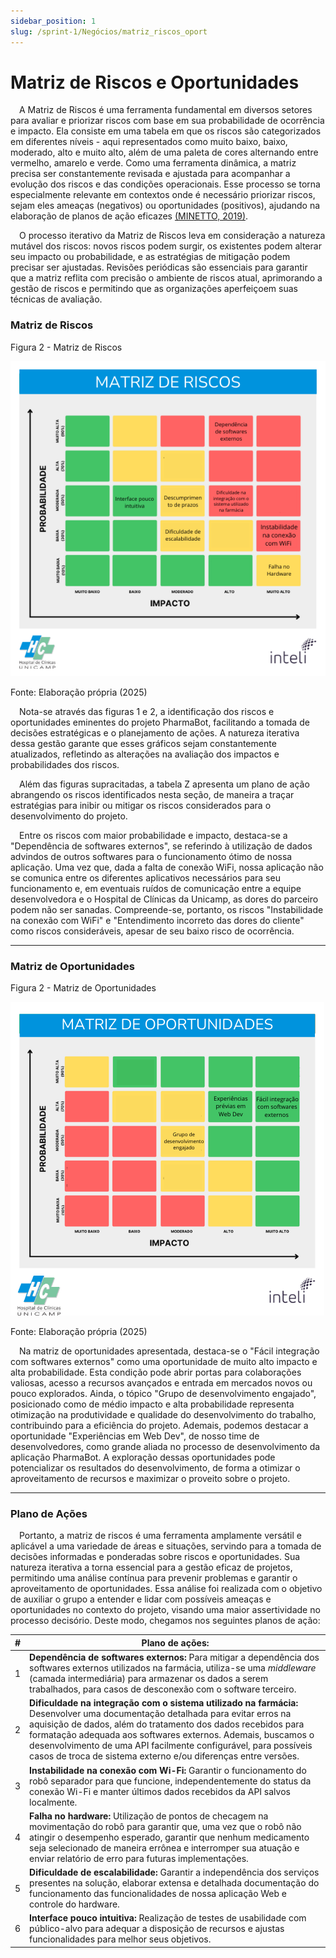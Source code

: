 ```yaml
---
sidebar_position: 1
slug: /sprint-1/Negócios/matriz_riscos_oport
---
```


# Matriz de Riscos e Oportunidades

&emsp;A Matriz de Riscos é uma ferramenta fundamental em diversos setores para avaliar e priorizar riscos com base em sua probabilidade de ocorrência e impacto. Ela consiste em uma tabela em que os riscos são categorizados em diferentes níveis - aqui representados como muito baixo, baixo, moderado, alto e muito alto, além de uma paleta de cores alternando entre vermelho, amarelo e verde. Como uma ferramenta dinâmica, a matriz precisa ser constantemente revisada e ajustada para acompanhar a evolução dos riscos e das condições operacionais. Esse processo se torna especialmente relevante em contextos onde é necessário priorizar riscos, sejam eles ameaças (negativos) ou oportunidades (positivos), ajudando na elaboração de planos de ação eficazes [(MINETTO, 2019)](../referencias.md).

&emsp;O processo iterativo da Matriz de Riscos leva em consideração a natureza mutável dos riscos: novos riscos podem surgir, os existentes podem alterar seu impacto ou probabilidade, e as estratégias de mitigação podem precisar ser ajustadas. Revisões periódicas são essenciais para garantir que a matriz reflita com precisão o ambiente de riscos atual, aprimorando a gestão de riscos e permitindo que as organizações aperfeiçoem suas técnicas de avaliação.

### Matriz de Riscos

<p style={{textAlign: 'center'}}>Figura 2 - Matriz de Riscos</p>

![Matriz de Riscos](../../../static/img/negocios/matriz_riscos.png)

<p style={{textAlign: 'center'}}>Fonte: Elaboração própria (2025)</p>

&emsp;Nota-se através das figuras 1 e 2, a identificação dos riscos e oportunidades eminentes do projeto PharmaBot, facilitando a tomada de decisões estratégicas e o planejamento de ações. A natureza iterativa dessa gestão garante que esses gráficos sejam constantemente atualizados, refletindo as alterações na avaliação dos impactos e probabilidades dos riscos.

&emsp;Além das figuras supracitadas, a tabela Z apresenta um plano de ação abrangendo os riscos identificados nesta seção, de maneira a traçar estratégias para inibir ou mitigar os riscos considerados para o desenvolvimento do projeto.

&emsp;Entre os riscos com maior probabilidade e impacto, destaca-se a "Dependência de softwares externos", se referindo à utilização de dados advindos de outros softwares para o funcionamento ótimo de nossa aplicação. Uma vez que, dada a falta de conexão WiFi, nossa aplicação não se comunica entre os diferentes aplicativos necessários para seu funcionamento e, em eventuais ruídos de comunicação entre a equipe desenvolvedora e o Hospital de Clínicas da Unicamp, as dores do parceiro podem não ser sanadas. Compreende-se, portanto, os riscos "Instabilidade na conexão com WiFi" e "Entendimento incorreto das dores do cliente" como riscos consideráveis, apesar de seu baixo risco de ocorrência.

---

### Matriz de Oportunidades

<p style={{textAlign: 'center'}}>Figura 2 - Matriz de Oportunidades</p>

![Matriz de Oportunidade](../../../static/img/negocios/matriz_oport.png)

<p style={{textAlign: 'center'}}>Fonte: Elaboração própria (2025)</p>

&emsp;Na matriz de oportunidades apresentada, destaca-se o "Fácil integração com softwares externos" como uma oportunidade de muito alto impacto e alta probabilidade. Esta condição pode abrir portas para colaborações valiosas, acesso a recursos avançados e entrada em mercados novos ou pouco explorados. Ainda, o tópico "Grupo de desenvolvimento engajado", posicionado como de médio impacto e alta probabilidade representa otimização na produtividade e qualidade do desenvolvimento do trabalho, contribuindo para a eficiência do projeto. Ademais, podemos destacar a oportunidade "Experiências em Web Dev", de nosso time de desenvolvedores, como grande aliada no processo de desenvolvimento da aplicação PharmaBot. A exploração dessas oportunidades pode potencializar os resultados do desenvolvimento, de forma a otimizar o aproveitamento de recursos e maximizar o proveito sobre o projeto.

---

### Plano de Ações

&emsp;Portanto, a matriz de riscos é uma ferramenta amplamente versátil e aplicável a uma variedade de áreas e situações, servindo para a tomada de decisões informadas e ponderadas sobre riscos e oportunidades. Sua natureza iterativa a torna essencial para a gestão eficaz de projetos, permitindo uma análise contínua para prevenir problemas e garantir o aproveitamento de oportunidades. Essa análise foi realizada com o objetivo de auxiliar o grupo a entender e lidar com possíveis ameaças e oportunidades no contexto do projeto, visando uma maior assertividade no processo decisório. Deste modo, chegamos nos seguintes planos de ação:

| \#  | Plano de ações:                                                                                                                                                                                                                                                                            |
| --- | ------------------------------------------------------------------------------------------------------------------------------------------------------------------------------------------------------------------------------------------------------------------------------------------ |
| 1   | **Dependência de softwares externos:** Para mitigar a dependência dos softwares externos utilizados na farmácia, utiliza-se uma *middleware* (camada intermediária) para armazenar os dados a serem trabalhados, para casos de desconexão com o software terceiro. |
| 2   | **Dificuldade na integração com o sistema utilizado na farmácia:** Desenvolver uma documentação detalhada para evitar erros na aquisição de dados, além do tratamento dos dados recebidos para formatação adequada aos softwares externos. Ademais, buscamos o desenvolvimento de uma API facilmente configurável, para possíveis casos de troca de sistema externo e/ou diferenças entre versões.                               |
| 3   | **Instabilidade na conexão com Wi-Fi:** Garantir o funcionamento do robô separador para que funcione, independentemente do status da conexão Wi-Fi e manter últimos dados recebidos da API salvos localmente.                                    |
| 4   | **Falha no hardware:** Utilização de pontos de checagem na movimentação do robô para garantir que, uma vez que o robô não atingir o desempenho esperado, garantir que nenhum medicamento seja selecionado de maneira errônea e interromper sua atuação e enviar relatório de erro para futuras implementações.                                                                                            |                                                             |
| 5   | **Dificuldade de escalabilidade:** Garantir a independência dos serviços presentes na solução, elaborar extensa e detalhada documentação do funcionamento das funcionalidades de nossa aplicação Web e controle do hardware.                                                                                 |
| 6   | **Interface pouco intuitiva:** Realização de testes de usabilidade com público-alvo para adequar a disposição de recursos e ajustas funcionalidades para melhor seus objetivos.                                                                                                                                            |